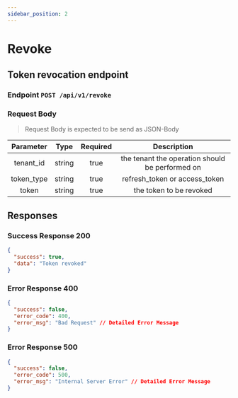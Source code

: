 ```yaml
---
sidebar_position: 2
---
```


# Revoke

## Token revocation endpoint

### Endpoint `POST /api/v1/revoke`

### Request Body

> Request Body is expected to be send as JSON-Body

| Parameter  |  Type  | Required |                   Description                   |
| :--------: | :----: | :------: | :---------------------------------------------: |
| tenant_id  | string |   true   | the tenant the operation should be performed on |
| token_type | string |   true   |          refresh_token or access_token          |
|   token    | string |   true   |             the token to be revoked             |

## Responses

### Success Response 200

```json
{
  "success": true,
  "data": "Token revoked"
}
```

### Error Response 400

```json
{
  "success": false,
  "error_code": 400,
  "error_msg": "Bad Request" // Detailed Error Message
}
```

### Error Response 500

```json
{
  "success": false,
  "error_code": 500,
  "error_msg": "Internal Server Error" // Detailed Error Message
}
```
